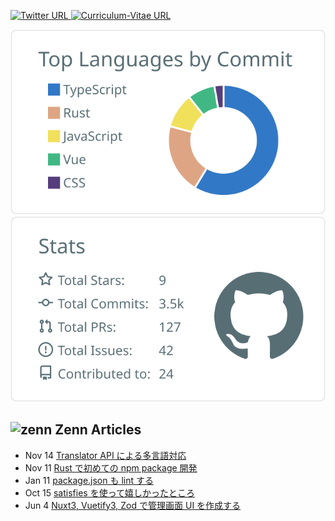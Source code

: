 <!--
**TakaShinoda/TakaShinoda** is a ✨ _special_ ✨ repository because its `README.md` (this file) appears on your GitHub profile.

Here are some ideas to get you started:

- 🔭 I’m currently working on ...
- 🌱 I’m currently learning ...
- 👯 I’m looking to collaborate on ...
- 🤔 I’m looking for help with ...
- 💬 Ask me about ...
- 📫 How to reach me: ...
- 😄 Pronouns: ...
- ⚡ Fun fact: ...
-->

<p align="left"> 
    <a href="https://twitter.com/tttttt_621_s">
        <img alt="Twitter URL" src="https://img.shields.io/twitter/url?style=social&url=https%3A%2F%2Ftwitter.com%2Ftttttt_621_s">
    </a>
    <a href="https://github.com/TakaShinoda/curriculum-vitae">
        <img alt="Curriculum-Vitae URL" src="https://img.shields.io/badge/Curriculum_Vitae-informational">
    </a>
</p>


[![](https://raw.githubusercontent.com/TakaShinoda/TakaShinoda/master/profile-summary-card-output/default/2-most-commit-language.svg)](https://github.com/vn7n24fzkq/github-profile-summary-cards)[![](https://raw.githubusercontent.com/TakaShinoda/TakaShinoda/master/profile-summary-card-output/default/3-stats.svg)](https://github.com/vn7n24fzkq/github-profile-summary-cards)


## ![zenn](https://t0.gstatic.com/faviconV2?client=SOCIAL&type=FAVICON&fallback_opts=TYPE,SIZE,URL&url=https://zenn.dev/&size=16) Zenn Articles

<!-- profile updater begin: zenn -->
- Nov 14 [Translator API による多言語対応](https://zenn.dev/taka_shino/articles/b56878e7324aa9)
- Nov 11 [Rust で初めての npm package 開発](https://zenn.dev/taka_shino/articles/328064f9191bfd)
- Jan 11 [package.json も lint する](https://zenn.dev/taka_shino/articles/b3d3a491008bed)
- Oct 15 [satisfies を使って嬉しかったところ](https://zenn.dev/taka_shino/articles/7375dab18eece4)
- Jun 4 [Nuxt3, Vuetify3, Zod で管理画面 UI を作成する](https://zenn.dev/taka_shino/articles/9583757f5692c4)
<!-- profile updater end: zenn -->
